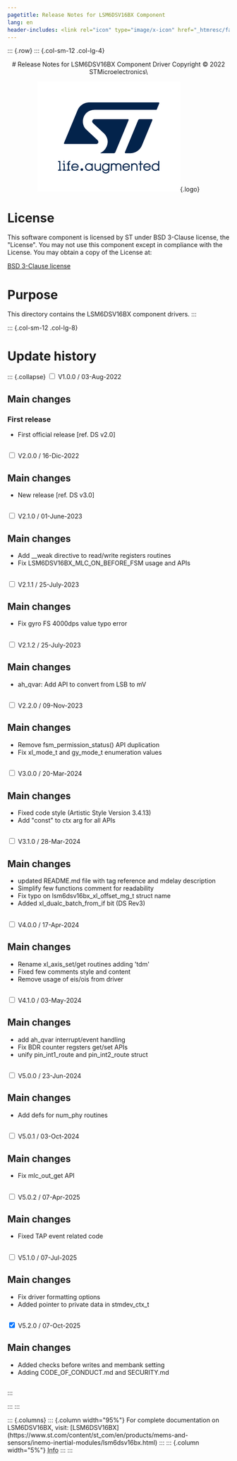 ```yaml
---
pagetitle: Release Notes for LSM6DSV16BX Component
lang: en
header-includes: <link rel="icon" type="image/x-icon" href="_htmresc/favicon.png" />
---
```


::: {.row}
::: {.col-sm-12 .col-lg-4}

<center>
# Release Notes for LSM6DSV16BX Component Driver
Copyright &copy; 2022 STMicroelectronics\

[![ST logo](_htmresc/st_logo_2020.png)](https://www.st.com){.logo}
</center>

# License

This software component is licensed by ST under BSD 3-Clause license, the "License".
You may not use this component except in compliance with the License. You may obtain a copy of the License at:

[BSD 3-Clause license](https://opensource.org/licenses/BSD-3-Clause)

# Purpose

This directory contains the LSM6DSV16BX component drivers.
:::

::: {.col-sm-12 .col-lg-8}
# Update history

::: {.collapse}
<input type="checkbox" id="collapse-section1" aria-hidden="true">
<label for="collapse-section1" aria-hidden="true">V1.0.0 / 03-Aug-2022</label>
<div>

## Main changes

### First release

- First official release [ref. DS v2.0]

##

</div>

<input type="checkbox" id="collapse-section2" aria-hidden="true">
<label for="collapse-section2" aria-hidden="true">V2.0.0 / 16-Dic-2022</label>
<div>

## Main changes

- New release [ref. DS v3.0]

##

</div>

<input type="checkbox" id="collapse-section3" aria-hidden="true">
<label for="collapse-section3" aria-hidden="true">V2.1.0 / 01-June-2023</label>
<div>

## Main changes

- Add __weak directive to read/write registers routines
- Fix LSM6DSV16BX_MLC_ON_BEFORE_FSM usage and APIs

##

</div>

<input type="checkbox" id="collapse-section4" aria-hidden="true">
<label for="collapse-section4" aria-hidden="true">V2.1.1 / 25-July-2023</label>
<div>

## Main changes

- Fix gyro FS 4000dps value typo error

##

</div>

<input type="checkbox" id="collapse-section5" aria-hidden="true">
<label for="collapse-section5" aria-hidden="true">V2.1.2 / 25-July-2023</label>
<div>

## Main changes

- ah_qvar: Add API to convert from LSB to mV

##

</div>

<input type="checkbox" id="collapse-section6" aria-hidden="true">
<label for="collapse-section6" aria-hidden="true">V2.2.0 / 09-Nov-2023</label>
<div>

## Main changes

- Remove fsm_permission_status() API duplication
- Fix xl_mode_t and gy_mode_t enumeration values

##

</div>

<input type="checkbox" id="collapse-section7" aria-hidden="true">
<label for="collapse-section7" aria-hidden="true">V3.0.0 / 20-Mar-2024</label>
<div>

## Main changes

- Fixed code style (Artistic Style Version 3.4.13)
- Add "const" to ctx arg for all APIs

##

</div>

<input type="checkbox" id="collapse-section8" aria-hidden="true">
<label for="collapse-section8" aria-hidden="true">V3.1.0 / 28-Mar-2024</label>
<div>

## Main changes

- updated README.md file with tag reference and mdelay description
- Simplify few functions comment for readability
- Fix typo on lsm6dsv16bx_xl_offset_mg_t struct name
- Added xl_dualc_batch_from_if bit (DS Rev3)

##

</div>

<input type="checkbox" id="collapse-section9" aria-hidden="true">
<label for="collapse-section9" aria-hidden="true">V4.0.0 / 17-Apr-2024</label>
<div>

## Main changes

- Rename xl_axis_set/get routines adding 'tdm'
- Fixed few comments style and content
- Remove usage of eis/ois from driver

##

</div>

<input type="checkbox" id="collapse-section10" aria-hidden="true">
<label for="collapse-section10" aria-hidden="true">V4.1.0 / 03-May-2024</label>
<div>

## Main changes

- add ah_qvar interrupt/event handling
- Fix BDR counter regsters get/set APIs
- unify pin_int1_route and pin_int2_route struct

##

</div>

<input type="checkbox" id="collapse-section11" aria-hidden="true">
<label for="collapse-section11" aria-hidden="true">V5.0.0 / 23-Jun-2024</label>
<div>

## Main changes

- Add defs for num_phy routines

##

</div>

<input type="checkbox" id="collapse-section12" aria-hidden="true">
<label for="collapse-section12" aria-hidden="true">V5.0.1 / 03-Oct-2024</label>
<div>

## Main changes

- Fix mlc_out_get API

##

</div>

<input type="checkbox" id="collapse-section13" aria-hidden="true">
<label for="collapse-section13" aria-hidden="true">V5.0.2 / 07-Apr-2025</label>
<div>

## Main changes

- Fixed TAP event related code

##

</div>

<input type="checkbox" id="collapse-section14" aria-hidden="true">
<label for="collapse-section14" aria-hidden="true">V5.1.0 / 07-Jul-2025</label>
<div>

## Main changes

- Fix driver formatting options
- Added pointer to private data in stmdev_ctx_t

##

</div>

<input type="checkbox" id="collapse-section15" checked aria-hidden="true">
<label for="collapse-section15" aria-hidden="true">V5.2.0 / 07-Oct-2025</label>
<div>

## Main changes

- Added checks before writes and membank setting
- Adding CODE_OF_CONDUCT.md and SECURITY.md

##

</div>
:::


:::
:::

<footer class="sticky">
::: {.columns}
::: {.column width="95%"}
For complete documentation on LSM6DSV16BX,
visit:
[LSM6DSV16BX](https://www.st.com/content/st_com/en/products/mems-and-sensors/inemo-inertial-modules/lsm6dsv16bx.html)
:::
::: {.column width="5%"}
<abbr title="Based on template cx566953 version 2.0">Info</abbr>
:::
:::
</footer>
